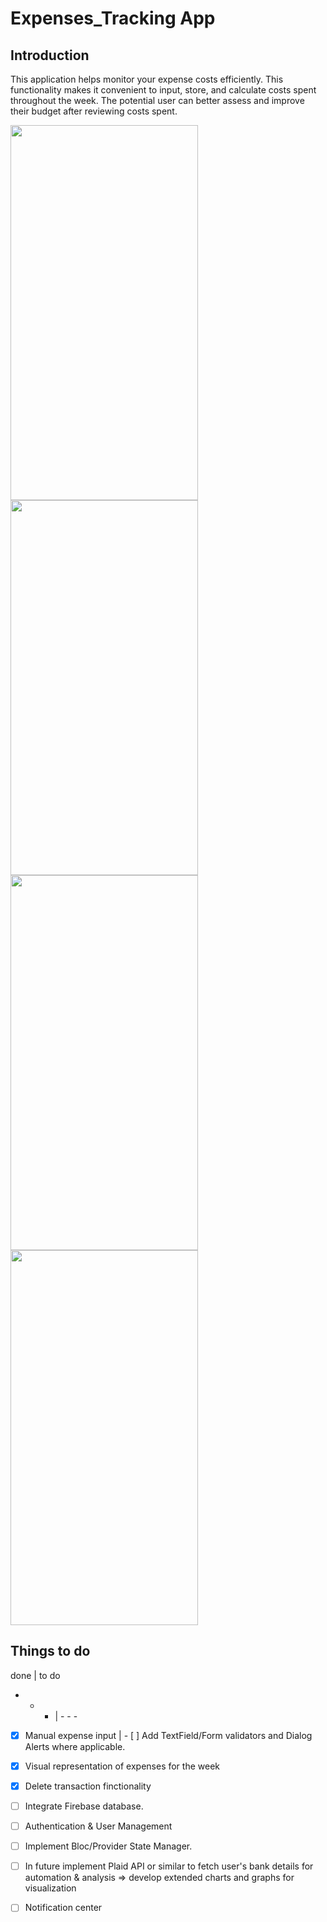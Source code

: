 # Expenses_Tracking App


## Introduction

This application helps monitor your expense costs efficiently. This functionality makes it convenient to input, store, and calculate costs spent throughout the week. The potential user can better assess and improve their budget after reviewing costs spent.

<img src="https://user-images.githubusercontent.com/12699008/99632343-0dd4f880-2a0b-11eb-9cb8-518940416cad.png" width="300" height="600" />   <img src="https://user-images.githubusercontent.com/12699008/99632352-11687f80-2a0b-11eb-9b11-00bcb3c98386.png" width="300" height="600" />   <img src="https://user-images.githubusercontent.com/12699008/99632353-13324300-2a0b-11eb-802a-d134701dec3f.png" width="300" height="600"  />  <img src="https://user-images.githubusercontent.com/12699008/99632361-162d3380-2a0b-11eb-835f-8538aeda0f50.png" width="300" height="600"  />

## Things to do
done | to do 
- - - | - - -
- [x] Manual expense input | - [ ] Add TextField/Form validators and Dialog Alerts where applicable.
- [x] Visual representation of expenses for the week
- [x] Delete transaction finctionality


- [ ] Integrate Firebase database.
- [ ] Authentication & User Management
- [ ] Implement Bloc/Provider State Manager. 
- [ ] In future implement Plaid API or similar to fetch user's bank details for automation & analysis => develop extended charts and graphs for visualization
- [ ] Notification center




